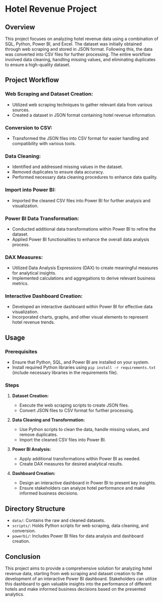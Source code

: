 # Hotel Revenue Project

## Overview

This project focuses on analyzing hotel revenue data using a combination of SQL, Python, Power BI, and Excel. The dataset was initially obtained through web scraping and stored in JSON format. Following this, the data was converted into CSV files for further processing. The entire workflow involved data cleaning, handling missing values, and eliminating duplicates to ensure a high-quality dataset.

## Project Workflow

### Web Scraping and Dataset Creation:

- Utilized web scraping techniques to gather relevant data from various sources.
- Created a dataset in JSON format containing hotel revenue information.

### Conversion to CSV:

- Transformed the JSON files into CSV format for easier handling and compatibility with various tools.

### Data Cleaning:

- Identified and addressed missing values in the dataset.
- Removed duplicates to ensure data accuracy.
- Performed necessary data cleaning procedures to enhance data quality.

### Import into Power BI:

- Imported the cleaned CSV files into Power BI for further analysis and visualization.

### Power BI Data Transformation:

- Conducted additional data transformations within Power BI to refine the dataset.
- Applied Power BI functionalities to enhance the overall data analysis process.

### DAX Measures:

- Utilized Data Analysis Expressions (DAX) to create meaningful measures for analytical insights.
- Implemented calculations and aggregations to derive relevant business metrics.

### Interactive Dashboard Creation:

- Developed an interactive dashboard within Power BI for effective data visualization.
- Incorporated charts, graphs, and other visual elements to represent hotel revenue trends.

## Usage

### Prerequisites

- Ensure that Python, SQL, and Power BI are installed on your system.
- Install required Python libraries using `pip install -r requirements.txt` (include necessary libraries in the requirements file).

### Steps

1. **Dataset Creation:**
   - Execute the web scraping scripts to create JSON files.
   - Convert JSON files to CSV format for further processing.

2. **Data Cleaning and Transformation:**
   - Use Python scripts to clean the data, handle missing values, and remove duplicates.
   - Import the cleaned CSV files into Power BI.

3. **Power BI Analysis:**
   - Apply additional transformations within Power BI as needed.
   - Create DAX measures for desired analytical results.

4. **Dashboard Creation:**
   - Design an interactive dashboard in Power BI to present key insights.
   - Ensure stakeholders can analyze hotel performance and make informed business decisions.

## Directory Structure

- `data/`: Contains the raw and cleaned datasets.
- `scripts/`: Holds Python scripts for web scraping, data cleaning, and conversion.
- `powerbi/`: Includes Power BI files for data analysis and dashboard creation.

## Conclusion

This project aims to provide a comprehensive solution for analyzing hotel revenue data, starting from web scraping and dataset creation to the development of an interactive Power BI dashboard. Stakeholders can utilize this dashboard to gain valuable insights into the performance of different hotels and make informed business decisions based on the presented analytics.
